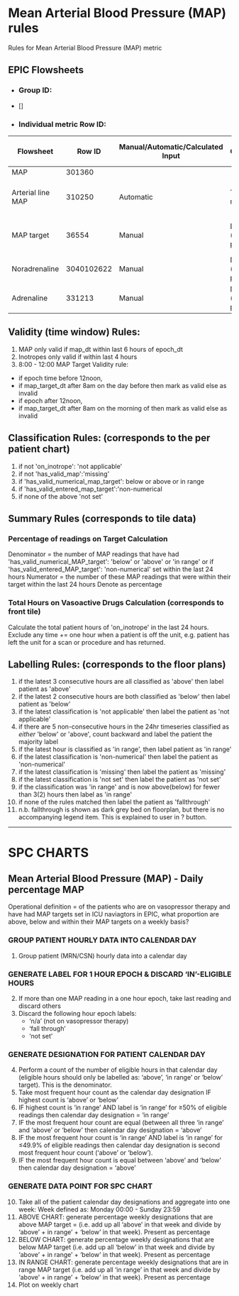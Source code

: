 # Mean Arterial Blood Pressure (MAP) rules
Rules for Mean Arterial Blood Pressure (MAP) metric

## EPIC Flowsheets

* ### Group ID:
-  [] 

* ### Individual metric Row ID:
| Flowsheet | Row ID | Manual/Automatic/Calculated Input | Comments | Expected documentation frequency|
  |-|-|-|-|-|
  |MAP|301360||||
  |Arterial line MAP|310250| Automatic| Taken from monitor|Hourly (varies according to patient condition)|
  |MAP target| 36554| Manual| Drop down (free text possible)| Minimum once per day between 0800 and 1200|
  |Noradrenaline|3040102622| Manual| Numerical (free text possible) | Hourly|
  |Adrenaline|331213|Manual| Numerical (free text possible)| Hourly|
  



## Validity (time window) Rules: 

1. MAP only valid if map_dt within last 6 hours of epoch_dt 
2. Inotropes only valid if within last 4 hours 
3. 8:00 - 12:00 MAP Target Validity rule: 
  -  if epoch time before 12noon, 
  -  if map_target_dt after 8am on the day before then mark as valid else as invalid 
  -  if epoch after 12noon, 
  -  if map_target_dt after 8am on the morning of then mark as valid else as invalid 

        	 
## Classification Rules: (corresponds to the per patient chart) 

1. if not 'on_inotrope': 'not applicable'
2. if not 'has_valid_map':'missing' 
3. if 'has_valid_numerical_map_target': below or above or in range 
4. if 'has_valid_entered_map_target':'non-numerical 
5. if none of the above 'not set'

## Summary Rules (corresponds to tile data)

### Percentage of readings on Target Calculation
Denominator = the number of MAP readings that have had 'has_valid_numerical_MAP_target': 'below' or 'above' or 'in range' or if 'has_valid_entered_MAP_target': 'non-numerical' set within the last 24 hours
Numerator = the number of these MAP readings that were within their target within the last 24 hours
Denote as percentage

### Total Hours on Vasoactive Drugs Calculation (corresponds to front tile)

Calculate the total patient hours of 'on_inotrope' in the last 24 hours. Exclude any time += one hour when a patient is off the unit, e.g. patient has left the unit for a scan or procedure and has returned.
 
## Labelling Rules: (corresponds to the floor plans)     

1. if the latest 3 consecutive hours are all classified as 'above' then label patient as 'above'
2. if the latest 2 consecutive hours are both classified as 'below' then label patient as 'below'       
3. if the latest classification is 'not applicable' then label the patient as 'not applicable' 
4. if there are 5 non-consecutive hours in the 24hr timeseries classified as *either* 'below' or 'above', count backward and label the patient the majority label 
5. if the latest hour is classified as 'in range', then label patient as 'in range' 
6. if the latest classification is 'non-numerical' then label the patient as 'non-numerical' 
7. if the latest classification is 'missing' then label the patient as 'missing' 
8. if the latest classification is 'not set' then label the patient as 'not set' 
9. if the classification was 'in range' and is now above(below) for fewer than 3(2) hours then label as 'in range' 
10. if none of the rules matched then label the patient as 'fallthrough'
11. n.b. fallthrough is shown as dark grey bed on floorplan, but there is no accompanying legend item. This is explained to user in ? button. 
---
# SPC CHARTS
## Mean Arterial Blood Pressure (MAP) - Daily percentage MAP 
Operational definition = of the patients who are on vasopressor therapy and have had MAP targets set in ICU naviagtors in EPIC, what proportion are above, below and within their MAP targets on a weekly basis? 
### GROUP PATIENT HOURLY DATA INTO CALENDAR DAY 
1. Group patient (MRN/CSN) hourly data into a calendar day 

### GENERATE LABEL FOR 1 HOUR EPOCH & DISCARD ‘IN’-ELIGIBLE HOURS 
2. If more than one MAP reading in a one hour epoch, take last reading and discard others 
3. Discard the following hour epoch labels: 
   - ‘n/a’ (not on vasopressor therapy)
   - ‘fall through’
   -  ‘not set’ 

### GENERATE DESIGNATION FOR PATIENT CALENDAR DAY 
4. Perform a count of the number of eligible hours in that calendar day (eligible hours should only be labelled as: ‘above’, ‘in range’ or ‘below’ target). This is the denominator. 
5. Take most frequent hour count as the calendar day designation IF highest count is ‘above’ or ‘below’ 
6. IF highest count is ‘in range’ AND label is ‘in range’ for ≥50% of eligible readings then calendar day designation = ‘in range’ 
7. IF the most frequent hour count are equal (between all three ‘in range’ and ‘above’ or ‘below' then calendar day designation = ‘above’ 
8. IF the most frequent hour count is ‘in range’ AND label is ‘in range’ for ≤49.9% of eligible readings then calendar day designation is second most frequent hour count (‘above’ or ‘below’).  
9. IF the most frequent hour count is equal between ‘above’ and ‘below' then calendar day designation = ‘above’ 

### GENERATE DATA POINT FOR SPC CHART 
10. Take all of the patient calendar day designations and aggregate into one week: Week defined as: Monday 00:00 - Sunday 23:59 
11. ABOVE CHART: generate percentage weekly designations that are above MAP target = (i.e. add up all ‘above’ in that week and divide by ‘above’ + in range’ + ‘below’ in that week). Present as percentage  
12. BELOW CHART: generate percentage weekly designations that are below MAP target (i.e. add up all ‘below’ in that week and divide by ‘above’ + in range’ + ‘below’ in that week). Present as percentage  
13. IN RANGE CHART:  generate percentage weekly designations that are in range MAP target (i.e. add up all ‘in range’ in that week and divide by ‘above’ + in range’ + ‘below’ in that week). Present as percentage
14. Plot on weekly chart

    

 

 
